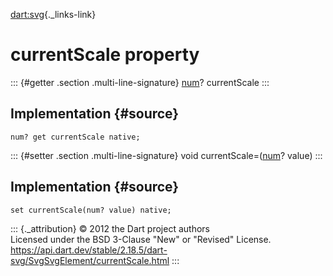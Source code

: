 [dart:svg](../../dart-svg/dart-svg-library){._links-link}

currentScale property
=====================

::: {#getter .section .multi-line-signature}
[num](../../dart-core/num-class)? currentScale
:::

Implementation {#source}
--------------

``` {.language-dart data-language="dart"}
num? get currentScale native;
```

::: {#setter .section .multi-line-signature}
void currentScale=([num](../../dart-core/num-class)? value)
:::

Implementation {#source}
--------------

``` {.language-dart data-language="dart"}
set currentScale(num? value) native;
```

::: {._attribution}
© 2012 the Dart project authors\
Licensed under the BSD 3-Clause \"New\" or \"Revised\" License.\
<https://api.dart.dev/stable/2.18.5/dart-svg/SvgSvgElement/currentScale.html>
:::
